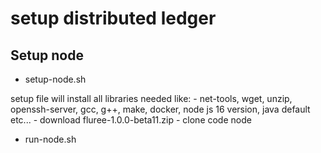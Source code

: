 # setup distributed ledger



## Setup node

- setup-node.sh
    
setup file will install all libraries needed like:
    - net-tools, wget, unzip, openssh-server, gcc, g++, make, docker, node js 16 version, java default etc...
    - download fluree-1.0.0-beta11.zip
    - clone code node

- run-node.sh

